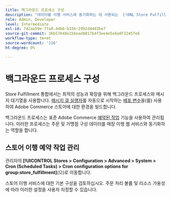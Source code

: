 ```yaml
---
title: 백그라운드 프로세스 구성
description: "데이터를 이행 서비스와 동기화하는 데 사용되는  [!DNL Store Fulfillment] 백그라운드 프로세스에 대한 일정을 구성합니다."
role: Admin, Developer
level: Intermediate
exl-id: 742ae59e-77a0-4db6-b156-2992d4403be7
source-git-commit: 36b57648e156ead801764f3ee4e5e6a0f3245fe6
workflow-type: tm+mt
source-wordcount: '116'
ht-degree: 0%

---
```



# 백그라운드 프로세스 구성

Store Fulfillment 통합에서는 최적의 성능과 확장을 위해 백그라운드 프로세스와 메시지 대기열을 사용합니다. [메시지 큐 실행자](https://devdocs.magento.com/guides/v2.4/config-guide/mq/rabbitmq-overview.html)를 자동으로 시작하는 [배포 변수](https://devdocs.magento.com/cloud/env/variables-deploy.html#cron_consumers_runner)을(를) 사용하여 Adobe Commerce 스토어에 대한 환경을 빌드합니다.

백그라운드 프로세스는 표준 Adobe Commerce [예약된 작업](https://docs.magento.com/user-guide/system/cron.html) 기능을 사용하여 관리됩니다. 이러한 프로세스는 주문 및 가맹점 구성 데이터를 매장 이행 웹 서비스와 동기화하는 역할을 합니다.

## 스토어 이행 예약 작업 관리

관리자의 **[!UICONTROL Stores > Configuration > Advanced > System > Cron (Scheduled Tasks) > Cron configuration options for group:store_fulfillment]**(으)로 이동합니다.

스토어 이행 서비스에 대한 기본 구성을 검토하십시오. 주문 처리 볼륨 및 리소스 가용성에 따라 이러한 설정을 사용자 지정할 수 있습니다.
